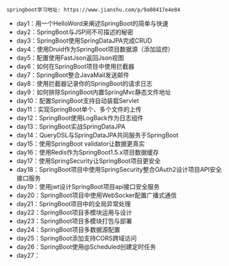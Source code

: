 	springboot学习地址: https://www.jianshu.com/p/9a08417e4e84

* day1：用一个HelloWord来阐述SpringBoot的简单与快速
* day2：SpringBoot与JSP间不可描述的秘密
* day3：SpringBoot使用SpringDataJPA完成CRUD
* day4：使用Druid作为SpringBoot项目数据源（添加监控）
* day5：配置使用FastJson返回Json视图
* day6：如何在SpringBoot项目中使用拦截器
* day7：SpringBoot整合JavaMail发送邮件
* day8：使用拦截器记录你的SpringBoot的请求日志
* day9：如何排除SpringBoot内置SpringMvc静态文件地址
* day10：配置SpringBoot支持自动装载Servlet
* day11：实现SpringBoot单个、多个文件的上传
* day12：SpringBoot使用LogBack作为日志组件
* day13：SpringBoot实战SpringDataJPA
* day14：QueryDSL与SpringDataJPA共同服务于SpringBoot
* day15：使用SpringBoot validator让数据更真实
* day16：使用Redis作为SpringBoot1.5.x项目数据缓存
* day17：使用SpringSecurity让SpringBoot项目更安全
* day18：SpringBoot项目中使用SpringSecurity整合OAuth2设计项目API安全接口服务
* day19：使用jwt设计SpringBoot项目api接口安全服务
* day20：SpringBoot项目中使用WebSocker配置广播式通信
* day21：SpringBoot项目中的全局异常处理
* day22：SpringBoot项目多模块运用与设计
* day23：SpringBoot项目多模块打包与部署
* day24：SpringBoot项目多数据源配置
* day25：SpringBoot添加支持CORS跨域访问
* day26：SpringBoot使用@Scheduled创建定时任务
* day27：
